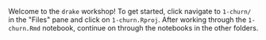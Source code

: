 Welcome to the `drake` workshop! To get started, click navigate to `1-churn/` in the "Files" pane and click on `1-churn.Rproj`. After working through the `1-churn.Rmd` notebook, continue on through the notebooks in the other folders.

